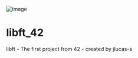 ![image](https://user-images.githubusercontent.com/87624275/180694274-66949b38-052d-43ee-bb14-5e63a38b55a4.png)
# libft_42
libft - The first project from 42 - created by jlucas-s
